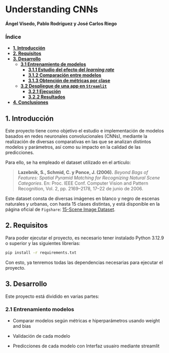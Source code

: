 # **Understanding CNNs**
**Ángel Visedo, Pablo Rodríguez y José Carlos Riego**

### **Índice**

- [**1. Introducción**](#1-introduccion)
- [**2. Requisitos**](#2-requisitos)
- [**3. Desarrollo**](#3-desarrollo-del-proyecto)
  - [**3.1 Entrenamiento de modelos**](#31-entrenamiento-de-modelos)
    - [**3.1.1 Estudio del efecto del _learning rate_**](#311-estudio-del-efecto-del-learning-rate)
    - [**3.1.2 Comparación entre modelos**](#312-comparacion-entre-modelos)
    - [**3.1.3 Obtención de métricas por clase**](#313-obtencion-de-metricas-por-clase)
  - [**3.2 Despliegue de una app en `Streamlit`**](#32-despliegue-de-una-app-en-streamlit)
    - [**3.2.1 Ejecución**](#321-ejecucion)
    - [**3.2.2 Resultados**](#322-resultados)
- [**4. Conclusiones**](#4-conclusiones)

## **1. Introducción**

Este proyecto tiene como objetivo el estudio e implementación de modelos basados en redes neuronales convolucionales (CNNs), mediante la realización de diversas comparativas en las que se analizan distintos modelos y parámetros, así como su impacto en la calidad de las predicciones.

Para ello, se ha empleado el dataset utilizado en el artículo:

> **Lazebnik, S., Schmid, C. y Ponce, J. (2006).** _Beyond Bags of Features: Spatial Pyramid Matching for Recognizing Natural Scene Categories_. En: Proc. IEEE Conf. Computer Vision and Pattern Recognition, Vol. 2, pp. 2169–2178, 17–22 de junio de 2006.

Este dataset consta de diversas imágenes en blanco y negro de escenas naturales y urbanas, con hasta 15 clases distintas, y está disponible en la página oficial de `Figshare`: [15-Scene Image Dataset](https://figshare.com/articles/dataset/15-Scene_Image_Dataset/7007177).

## **2. Requisitos**

Para poder ejecutar el proyecto, es necesario tener instalado Python 3.12.9 o superior y las siguientes librerías:

```bash
pip install -r requirements.txt
```

Con esto, ya tenremos todas las dependencias necesarias para ejecutar el proyecto.

## **3. Desarrollo**

Este proyecto está dividido en varias partes:

### **2.1 Entrenamiento modelos**

- Comparar modelos según métricas e hiperparámetros usando weight and bias

- Validación de cada modelo

- Predicciones de cada modelo con Interfaz usuairo mediante streamlit
